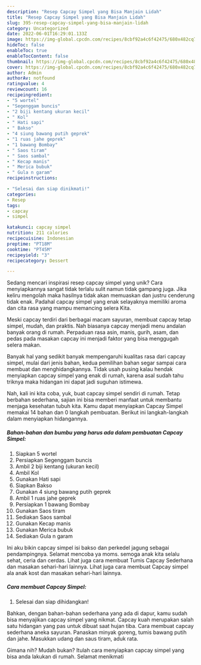 ```yaml
---
description: "Resep Capcay Simpel yang Bisa Manjain Lidah"
title: "Resep Capcay Simpel yang Bisa Manjain Lidah"
slug: 395-resep-capcay-simpel-yang-bisa-manjain-lidah
category: Uncategorized
date: 2022-06-01T16:29:01.133Z
image: https://img-global.cpcdn.com/recipes/8cbf92a4c6f42475/680x482cq70/capcay-simpel-foto-resep-utama.jpg
hideToc: false
enableToc: true
enableTocContent: false
thumbnail: https://img-global.cpcdn.com/recipes/8cbf92a4c6f42475/680x482cq70/capcay-simpel-foto-resep-utama.jpg
cover: https://img-global.cpcdn.com/recipes/8cbf92a4c6f42475/680x482cq70/capcay-simpel-foto-resep-utama.jpg
author: Admin
authorAv: notfound
ratingvalue: 4
reviewcount: 16
recipeingredient:
- "5 wortel"
- "Segenggam buncis"
- "2 biji kentang ukuran kecil"
- " Kol"
- " Hati sapi"
- " Bakso"
- "4 siung bawang putih geprek"
- "1 ruas jahe geprek"
- "1 bawang Bombay"
- " Saos tiram"
- " Saos sambal"
- " Kecap manis"
- " Merica bubuk"
- " Gula n garam"
recipeinstructions:

- "Selesai dan siap dinikmati!"
categories:
- Resep
tags:
- capcay
- simpel

katakunci: capcay simpel 
nutrition: 211 calories
recipecuisine: Indonesian
preptime: "PT18M"
cooktime: "PT45M"
recipeyield: "3"
recipecategory: Dessert

---
```





Sedang mencari inspirasi resep capcay simpel yang unik? Cara menyiapkannya sangat tidak terlalu sulit namun tidak gampang juga. Jika keliru mengolah maka hasilnya tidak akan memuaskan dan justru cenderung tidak enak. Padahal capcay simpel yang enak selayaknya memiliki aroma dan cita rasa yang mampu memancing selera Kita.





Meski capcay terdiri dari berbagai macam sayuran, membuat capcay tetap simpel, mudah, dan praktis. Nah biasanya capcay menjadi menu andalan banyak orang di rumah. Perpaduan rasa asin, manis, gurih, asam, dan pedas pada masakan capcay ini menjadi faktor yang bisa menggugah selera makan.

Banyak hal yang sedikit banyak mempengaruhi kualitas rasa dari capcay simpel, mulai dari jenis bahan, kedua pemilihan bahan segar sampai cara membuat dan menghidangkannya. Tidak usah pusing kalau hendak menyiapkan capcay simpel yang enak di rumah, karena asal sudah tahu triknya maka hidangan ini dapat jadi suguhan istimewa.






Nah, kali ini kita coba, yuk, buat capcay simpel sendiri di rumah. Tetap berbahan sederhana, sajian ini bisa memberi manfaat untuk membantu menjaga kesehatan tubuh kita. Kamu dapat menyiapkan Capcay Simpel memakai 14 bahan dan 0 langkah pembuatan. Berikut ini langkah-langkah dalam menyiapkan hidangannya.

<!--inarticleads1-->

##### Bahan-bahan dan bumbu yang harus ada dalam pembuatan Capcay Simpel:

1. Siapkan 5 wortel
1. Persiapkan Segenggam buncis
1. Ambil 2 biji kentang (ukuran kecil)
1. Ambil  Kol
1. Gunakan  Hati sapi
1. Siapkan  Bakso
1. Gunakan 4 siung bawang putih geprek
1. Ambil 1 ruas jahe geprek
1. Persiapkan 1 bawang Bombay
1. Gunakan  Saos tiram
1. Sediakan  Saos sambal
1. Gunakan  Kecap manis
1. Gunakan  Merica bubuk
1. Sediakan  Gula n garam


Ini aku bikin capcay simpel isi bakso dan perkedel jagung sebagai pendampingnya. Selamat mencoba ya moms. semoga anak kita selalu sehat, ceria dan cerdas. Lihat juga cara membuat Tumis Capcay Sederhana dan masakan sehari-hari lainnya. Lihat juga cara membuat Capcay simpel ala anak kost dan masakan sehari-hari lainnya. 

<!--inarticleads2-->

##### Cara membuat Capcay Simpel:


1. Selesai dan siap dihidangkan!

Bahkan, dengan bahan-bahan sederhana yang ada di dapur, kamu sudah bisa menyajikan capcay simpel yang nikmat. Capcay kuah merupakan salah satu hidangan yang pas untuk dibuat saat hujan tiba. Cara membuat capcay sederhana aneka sayuran. Panaskan minyak goreng, tumis bawang putih dan jahe. Masukkan udang dan saus tiram, aduk rata. 

Gimana nih? Mudah bukan? Itulah cara menyiapkan capcay simpel yang bisa anda lakukan di rumah. Selamat menikmati
